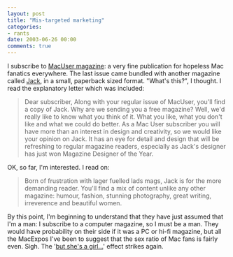 ```yaml
---
layout: post
title: "Mis-targeted marketing"
categories:
- rants
date: 2003-06-26 00:00
comments: true
---
```


<p>I subscribe to <a href="http://macuser.pcpro.co.uk/">MacUser magazine</a>: a very fine publication for hopeless Mac fanatics everywhere. The last issue came bundled with another magazine called <a href="http://www.jackthemag.com/">Jack</a>, in a small, paperback sized format. "What's this?", I thought. I read the explanatory letter which was included:</p>

<blockquote>
Dear subscriber,
Along with your regular issue of MacUser, you'll find a copy of Jack. Why are we sending you a free magazine? Well, we'd really like to know what you think of it. What you like, what you don't like and what we could do better.
As a Mac User subscriber you will have more than an interest in design and creativity, so we would like your opinion on Jack. It has an eye for detail and design that will be refreshing to regular magazine readers, especially as Jack's designer has just won Magazine Designer of the Year.
</blockquote>

<p>OK, so far, I'm interested. I read on:</p>

<blockquote>
Born of frustration with lager fuelled lads mags, Jack is for the more demanding reader. You'll find a mix of content unlike any other magazine: humour, fashion, stunning photography, great writing, irreverence and beautiful women.
</blockquote>

<p>By this point, I'm beginning to understand that they have just assumed that I'm a man: I subscribe to a computer magazine, so I must be a man. They would have probability on their side if it was a PC or hi-fi magazine, but all the MacExpos I've been to suggest that the sex ratio of Mac fans is fairly even. Sigh. The '<a href="http://www.rousette.org.uk/blog/about.html" title="The rationale behind this blog">but she's a girl...</a>' effect strikes again.</p>
